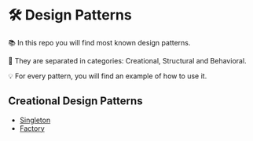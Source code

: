 # 🛠️ Design Patterns
📚 In this repo you will find most known design patterns.

📂 They are separated in categories: Creational, Structural and Behavioral.

💡 For every pattern, you will find an example of how to use it.

## Creational Design Patterns
- [Singleton](./Creational/singleton.ts)
- [Factory](./Creational/factory.ts) 
